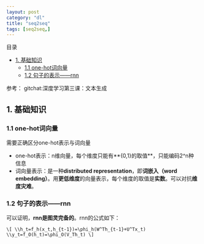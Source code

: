 ```yaml
---
layout: post
category: "dl"
title: "seq2seq"
tags: [seq2seq,]
---
```


目录

<!-- TOC -->

- [1. 基础知识](#1-基础知识)
    - [1.1 one-hot词向量](#11-one-hot词向量)
    - [1.2 句子的表示——rnn](#12-句子的表示rnn)

<!-- /TOC -->


参考： gitchat:深度学习第三课：文本生成

## 1. 基础知识

### 1.1 one-hot词向量

需要正确区分one-hot表示与词向量

+ one-hot表示：n维向量，每个维度只能有**{0,1}的取值**，只能编码2^n种信息
+ 词向量表示：是一种**distributed representation**，即**词嵌入（word embedding）**。用**更低维度**的向量表示，每个维度的取值是**实数**。可以对抗**维度灾难**。

### 1.2 句子的表示——rnn

可以证明，**rnn是图灵完备的**。rnn的公式如下：

`\[
\\h_t=f_h(x_t,h_{t-1})=\phi_h(W^Th_{t-1}+U^Tx_t)
\\y_t=f_O(h_t)=\phi_O(V_Th_t)
\]`
